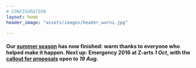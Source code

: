 ```yaml
---
# CONFIGURATION
layout: home
header_image: "assets/images/header_warni.jpg"

---
```

#### Our [summer season](/current/2016-springsummer) has now finished: warm thanks to everyone who helped make it happen. Next up: Emergency 2016 at Z-arts *1 Oct*, with the [callout for proposals](/hab/emergency) open to *19 Aug*.
